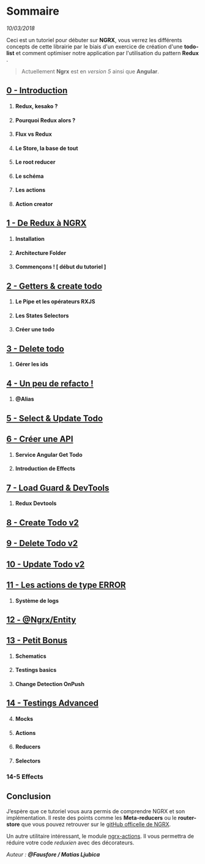 # Sommaire
*10/03/2018*

Ceci est un tutoriel pour débuter sur **NGRX**, vous verrez les différents concepts de cette librairie par le biais d'un exercice de création d'une **todo-list** et comment optimiser notre application par l'utilisation du pattern **Redux** .

>Actuellement **Ngrx** est en *version 5* ainsi que **Angular**.

## [0 - Introduction](https://github.com/fausfore/ngrx-guide/blob/master/documentations/introduction.md)
1.  #### Redux, kesako ?
2.  #### Pourquoi Redux alors ?
3.  #### Flux vs Redux
4.  #### Le Store, la base de tout
5.  ####  Le root reducer
6.  #### Le schéma
7.  #### Les actions
8.  ####  Action creator

## [1 - De Redux à NGRX](https://github.com/fausfore/ngrx-guide/blob/master/documentations/step-1.md)
1.  #### Installation
2.  #### Architecture Folder
3.  #### Commençons ! [ début du tutoriel ]

## [2 - Getters & create todo](https://github.com/fausfore/ngrx-guide/blob/master/documentations/step-2.md)
1.  #### Le Pipe et les opérateurs RXJS
2.  #### Les States Selectors
3.  #### Créer une todo

## [3 - Delete todo](https://github.com/fausfore/ngrx-guide/blob/master/documentations/step-3.md)
1.  #### Gérer les ids

## [4 - Un peu de refacto !](https://github.com/fausfore/ngrx-guide/blob/master/documentations/step-4.md)
1.  #### @Alias

## [5 - Select & Update Todo](https://github.com/fausfore/ngrx-guide/blob/master/documentations/step-5.md)

## [6 - Créer une API](https://github.com/fausfore/ngrx-guide/blob/master/documentations/step-6.md)
1.  #### Service Angular Get Todo
2.  #### Introduction de Effects

## [7 - Load Guard & DevTools](https://github.com/fausfore/ngrx-guide/blob/master/documentations/step-7.md)
1.  #### Redux Devtools

## [8 - Create Todo v2](https://github.com/fausfore/ngrx-guide/blob/master/documentations/step-8.md)

## [9 - Delete Todo v2](https://github.com/fausfore/ngrx-guide/blob/master/documentations/step-9.md)

## [10 - Update Todo v2](https://github.com/fausfore/ngrx-guide/blob/master/documentations/step-10.md)

## [11 - Les actions de type ERROR](https://github.com/fausfore/ngrx-guide/blob/master/documentations/step-11.md)
1.  #### Système de logs

## [12 - @Ngrx/Entity](https://github.com/fausfore/ngrx-guide/blob/master/documentations/step-12.md)

## [13 - Petit Bonus](https://github.com/fausfore/ngrx-guide/blob/master/documentations/step-13.md)
1.  #### Schematics
2.  #### Testings basics
3.  #### Change Detection OnPush

## [14 - Testings Advanced](https://github.com/fausfore/ngrx-guide/blob/master/documentations/step-14.md)
4.  #### Mocks
4.  #### Actions
4.  #### Reducers
4.  #### Selectors
### 14-5 Effects

## Conclusion 

J’espère que ce tutoriel vous aura permis de comprendre NGRX et son implémentation.
Il reste des points comme les **Meta-reducers** ou le **router-store** que vous pouvez retrouver sur le [gitHub officelle de NGRX](https://github.com/ngrx/platform).

Un autre utilitaire intéressant, le module [ngrx-actions](https://github.com/amcdnl/ngrx-actions).
Il vous permettra de réduire votre code *reduxien* avec des décorateurs.


*Auteur : **@Fausfore / Matias Ljubica***

<!--stackedit_data:
eyJoaXN0b3J5IjpbLTEzNDQ5NTI3OTksMTgyMDczMTExMCwxNT
Y3MzMxNjQyXX0=
-->